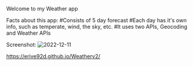 Welcome to my Weather app

Facts about this app:
  #Consists of 5 day forecast
  #Each day has it's own info, such as temperate, wind, the sky, etc.
  #It uses two APIs, Geocoding and Weather APIs


Screenshot:
![2022-12-11](https://user-images.githubusercontent.com/110507887/206962649-7fe96e8c-eecb-4949-b0f5-c735197ab559.png)


https://erive92d.github.io/Weatherv2/
